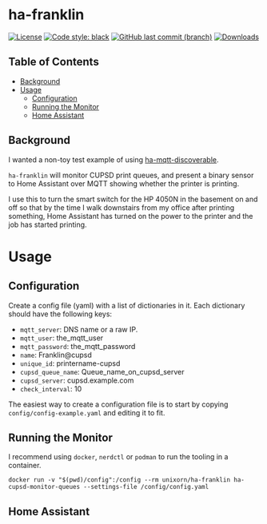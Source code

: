 
# ha-franklin

[![License](https://img.shields.io/github/license/unixorn/ha-franklin.svg)](https://opensource.org/license/apache-2-0/)
[![Code style: black](https://img.shields.io/badge/code%20style-black-000000.svg)](https://github.com/psf/black)
[![GitHub last commit (branch)](https://img.shields.io/github/last-commit/unixorn/ha-franklin/main.svg)](https://github.com/unixorn/ha-franklin)
[![Downloads](https://static.pepy.tech/badge/ha-franklin)](https://pepy.tech/project/ha-franklin)

<!-- START doctoc generated TOC please keep comment here to allow auto update -->
<!-- DON'T EDIT THIS SECTION, INSTEAD RE-RUN doctoc TO UPDATE -->
## Table of Contents

  - [Background](#background)
- [Usage](#usage)
  - [Configuration](#configuration)
  - [Running the Monitor](#running-the-monitor)
  - [Home Assistant](#home-assistant)

<!-- END doctoc generated TOC please keep comment here to allow auto update -->

## Background

I wanted a non-toy test example of using [ha-mqtt-discoverable](https://github.com/unixorn/ha-mqtt-discoverable/tree/v0.8.1).

`ha-franklin` will monitor CUPSD print queues, and present a binary sensor to Home Assistant over MQTT showing whether the printer is printing.

I use this to turn the smart switch for the HP 4050N in the basement on and off so that by the time I walk downstairs from my office after printing something, Home Assistant has turned on the power to the printer and the job has started printing.


# Usage

## Configuration

Create a config file (yaml) with a list of dictionaries in it. Each dictionary should have the following keys:
- `mqtt_server`: DNS name or a raw IP.
- `mqtt_user`: the_mqtt_user
- `mqtt_password`: the_mqtt_password
- `name`: Franklin@cupsd
- `unique_id`: printername-cupsd
- `cupsd_queue_name`: Queue_name_on_cupsd_server
- `cupsd_server`: cupsd.example.com
- `check_interval`: 10

The easiest way to create a configuration file is to start by copying `config/config-example.yaml` and editing it to fit.

## Running the Monitor

I recommend using `docker`, `nerdctl` or `podman` to run the tooling in a container.

`docker run -v "$(pwd)/config":/config --rm unixorn/ha-franklin ha-cupsd-monitor-queues --settings-file /config/config.yaml`

## Home Assistant
